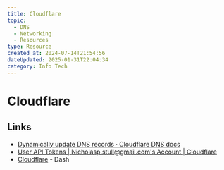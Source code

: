 ```yaml
---
title: Cloudflare
topic:
  - DNS
  - Networking
  - Resources
type: Resource
created_at: 2024-07-14T21:54:56
dateUpdated: 2025-01-31T22:04:34
category: Info Tech
---
```

# Cloudflare
## Links
- [Dynamically update DNS records · Cloudflare DNS docs](https://developers.cloudflare.com/dns/manage-dns-records/how-to/managing-dynamic-ip-addresses/)
- [User API Tokens | Nicholasp.stull@gmail.com's Account | Cloudflare](https://dash.cloudflare.com/profile/api-tokens)
- [Cloudflare](https://dash.cloudflare.com/) - Dash